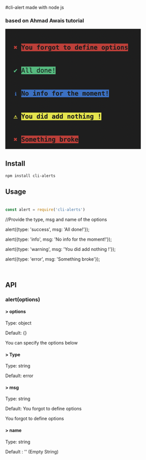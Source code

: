 #cli-alert made with node js
### based on Ahmad Awais tutorial

![cli-alert screenshot](./assets/screenshot.png)

## Install

```sh
npm install cli-alerts
```

## Usage

```js

const alert = require('cli-alerts')
```

//Provide the type, msg and name of the options

alert({type: 'success', msg: 'All done!'});

alert({type: 'info', msg: 'No info for the moment!'});

alert({type: 'warning', msg: 'You did add nothing !'});

alert({type: 'error', msg: 'Something broke'});

<br>

## API

### alert(options)

#### > options

Type: object <br>

Default: {}

You can specify the options below

#### > Type

Type: string <br>

Default: error

#### > msg

Type: string <br>

Default: You forgot to define options

You forgot to define options

#### > name

Type: string <br>

Default : '' (Empty String)


